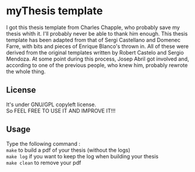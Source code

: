 myThesis template
===
I got this thesis template from Charles Chapple, who probably save my thesis whith it.
I'll probably never be able to thank him enough.
This thesis template has been adapted from that of Sergi Castellano and Domenec Farre,
with bits and pieces of Enrique Blanco's thrown in.
All of these were derived from the original templates written by Robert Castelo and Sergio Mendoza.
At some point during this process, Josep Abril got involved and,
according to one of the previous people, who knew him, probably rewrote the whole thing.

License
---
It's under GNU/GPL copyleft license.  
So FEEL FREE TO USE IT AND IMPROVE IT!!!

Usage
---
Type the following command :  
<code>make</code> to build a pdf of your thesis (without the logs)  
<code>make log</code> if you want to keep the log when building your thesis  
<code>make clean</code> to remove your pdf
